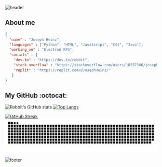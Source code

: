 ![header](https://capsule-render.vercel.app/api?type=waving&text=Hi!&color=0:0099ff,100:009999&desc=Welcome%20to%20my%20profile!&descAlignY=85&fontColor=FFFFFF)

## About me
```json
{
  "name" : "Joseph Heinz",
  "languages" : ["Python", "HTML", "JavaScript", "CSS", "Java"],
  "working_on" : "Electron RPG",
  "socials" : {
    "dev.to" : "https://dev.to/robbit",
    "stack_overflow" : "https://stackoverflow.com/users/18557366/joseph-heinz",
    "replit" : "https://replit.com/@JosephHeinz/"
   }
}
```

## My GitHub :octocat:
![Robbit's GitHub stats](https://github-readme-stats.vercel.app/api?username=Robbit2&theme=github_dark&show_icons=true&hide=contribs) [![Top Langs](https://github-readme-stats.vercel.app/api/top-langs/?username=Robbit2&layout=compact&theme=github_dark)](https://github.com/anuraghazra/github-readme-stats)

[![GitHub Streak](https://streak-stats.demolab.com?user=Robbit2&theme=nord&hide_border=true&fire=335BFFEE)](https://git.io/streak-stats)
![Snake animation](https://github.com/Robbit2/Robbit2/blob/output/github-contribution-grid-snake.svg)

![footer](https://capsule-render.vercel.app/api?type=waving&color=0:009999,100:0099ff&fontColor=FFFFFF&section=footer&reversal=true)
